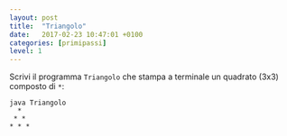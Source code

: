 ```yaml
---
layout: post
title:  "Triangolo"
date:   2017-02-23 10:47:01 +0100
categories: [primipassi]
level: 1
---
```



Scrivi il programma `Triangolo` che stampa a terminale un quadrato (3x3) composto di `*`:


~~~text
java Triangolo
  * 
 * *
* * * 
~~~
